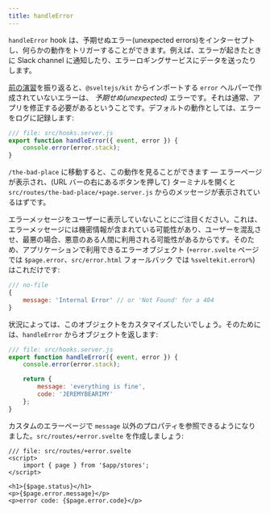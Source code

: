```yaml
---
title: handleError
---
```


`handleError` hook は、予期せぬエラー(unexpected errors)をインターセプトし、何らかの動作をトリガーすることができます。例えば、エラーが起きたときに Slack channel に通知したり、エラーロギングサービスにデータを送ったりします。

[前の演習](error-basics)を振り返ると、`@sveltejs/kit` からインポートする `error` ヘルパーで作成されていないエラーは、 _予期せぬ(unexpected)_ エラーです。それは通常、アプリを修正する必要があるということです。デフォルトの動作としては、エラーをログに記録します:

```js
/// file: src/hooks.server.js
export function handleError({ event, error }) {
	console.error(error.stack);
}
```

`/the-bad-place` に移動すると、この動作を見ることができます — エラーページが表示され、(URL バーの右にあるボタンを押して) ターミナルを開くと `src/routes/the-bad-place/+page.server.js` からのメッセージが表示されているはずです。

エラーメッセージをユーザーに表示していないことにご注目ください。これは、エラーメッセージには機密情報が含まれている可能性があり、ユーザーを混乱させ、最悪の場合、悪意のある人間に利用される可能性があるからです。そのため、アプリケーションで利用できるエラーオブジェクト (`+error.svelte` ページでは `$page.error`、`src/error.html` フォールバック では `%sveltekit.error%`) はこれだけです:

```js
/// no-file
{
	message: 'Internal Error' // or 'Not Found' for a 404
}
```

状況によっては、このオブジェクトをカスタマイズしたいでしょう。そのためには、`handleError` からオブジェクトを返します:

```js
/// file: src/hooks.server.js
export function handleError({ event, error }) {
	console.error(error.stack);

	return {
		message: 'everything is fine',
		code: 'JEREMYBEARIMY'
	};
}
```

カスタムのエラーページで `message` 以外のプロパティを参照できるようになりました。`src/routes/+error.svelte` を作成しましょう:

```svelte
/// file: src/routes/+error.svelte
<script>
	import { page } from '$app/stores';
</script>

<h1>{$page.status}</h1>
<p>{$page.error.message}</p>
<p>error code: {$page.error.code}</p>
```